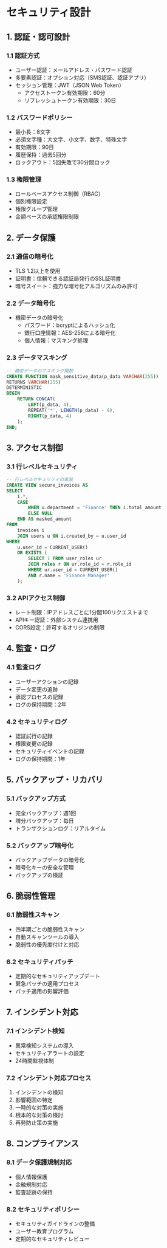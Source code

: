 # セキュリティ設計

## 1. 認証・認可設計

### 1.1 認証方式
- ユーザー認証：メールアドレス・パスワード認証
- 多要素認証：オプション対応（SMS認証、認証アプリ）
- セッション管理：JWT（JSON Web Token）
  - アクセストークン有効期限：60分
  - リフレッシュトークン有効期限：30日

### 1.2 パスワードポリシー
- 最小長：8文字
- 必須文字種：大文字、小文字、数字、特殊文字
- 有効期限：90日
- 履歴保持：過去5回分
- ロックアウト：5回失敗で30分間ロック

### 1.3 権限管理
- ロールベースアクセス制御（RBAC）
- 個別権限設定
- 権限グループ管理
- 金額ベースの承認権限制限

## 2. データ保護

### 2.1 通信の暗号化
- TLS 1.2以上を使用
- 証明書：信頼できる認証局発行のSSL証明書
- 暗号スイート：強力な暗号化アルゴリズムのみ許可

### 2.2 データ暗号化
- 機密データの暗号化
  - パスワード：bcryptによるハッシュ化
  - 銀行口座情報：AES-256による暗号化
  - 個人情報：マスキング処理

### 2.3 データマスキング
```sql
-- 機密データのマスキング関数
CREATE FUNCTION mask_sensitive_data(p_data VARCHAR(255))
RETURNS VARCHAR(255)
DETERMINISTIC
BEGIN
    RETURN CONCAT(
        LEFT(p_data, 4),
        REPEAT('*', LENGTH(p_data) - 8),
        RIGHT(p_data, 4)
    );
END;
```

## 3. アクセス制御

### 3.1 行レベルセキュリティ
```sql
-- 行レベルセキュリティの実装
CREATE VIEW secure_invoices AS
SELECT 
    i.*,
    CASE 
        WHEN u.department = 'Finance' THEN i.total_amount
        ELSE NULL
    END AS masked_amount
FROM 
    invoices i
    JOIN users u ON i.created_by = u.user_id
WHERE 
    u.user_id = CURRENT_USER()
    OR EXISTS (
        SELECT 1 FROM user_roles ur 
        JOIN roles r ON ur.role_id = r.role_id 
        WHERE ur.user_id = CURRENT_USER() 
        AND r.name = 'Finance_Manager'
    );
```

### 3.2 APIアクセス制御
- レート制限：IPアドレスごとに1分間100リクエストまで
- APIキー認証：外部システム連携用
- CORS設定：許可するオリジンの制限

## 4. 監査・ログ

### 4.1 監査ログ
- ユーザーアクションの記録
- データ変更の追跡
- 承認プロセスの記録
- ログの保持期間：2年

### 4.2 セキュリティログ
- 認証試行の記録
- 権限変更の記録
- セキュリティイベントの記録
- ログの保持期間：1年

## 5. バックアップ・リカバリ

### 5.1 バックアップ方式
- 完全バックアップ：週1回
- 増分バックアップ：毎日
- トランザクションログ：リアルタイム

### 5.2 バックアップ暗号化
- バックアップデータの暗号化
- 暗号化キーの安全な管理
- バックアップの検証

## 6. 脆弱性管理

### 6.1 脆弱性スキャン
- 四半期ごとの脆弱性スキャン
- 自動スキャンツールの導入
- 脆弱性の優先度付けと対応

### 6.2 セキュリティパッチ
- 定期的なセキュリティアップデート
- 緊急パッチの適用プロセス
- パッチ適用の影響評価

## 7. インシデント対応

### 7.1 インシデント検知
- 異常検知システムの導入
- セキュリティアラートの設定
- 24時間監視体制

### 7.2 インシデント対応プロセス
1. インシデントの検知
2. 影響範囲の特定
3. 一時的な対策の実施
4. 根本的な対策の検討
5. 再発防止策の実施

## 8. コンプライアンス

### 8.1 データ保護規制対応
- 個人情報保護
- 金融規制対応
- 監査証跡の保持

### 8.2 セキュリティポリシー
- セキュリティガイドラインの整備
- ユーザー教育プログラム
- 定期的なセキュリティレビュー 
